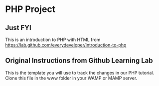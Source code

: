 # PHP Project

## Just FYI
This is an introduction to PHP with HTML from https://lab.github.com/everydeveloper/introduction-to-php


## Original Instructions from Github Learning Lab
This is the template you will use to track the changes in our PHP tutorial. Clone this file in the www folder in your WAMP or MAMP server.
